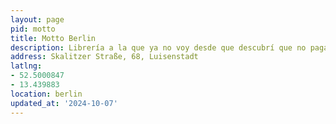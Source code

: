 ```yaml
---
layout: page
pid: motto
title: Motto Berlin
description: Librería a la que ya no voy desde que descubrí que no paga a sus proveedores.
address: Skalitzer Straße, 68, Luisenstadt
latlng:
- 52.5000847
- 13.439883
location: berlin
updated_at: '2024-10-07'
---
```

